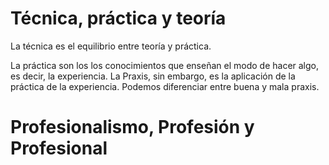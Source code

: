 
# Técnica, práctica y teoría

La técnica es el equilibrio entre teoría y práctica.

La práctica son los los conocimientos que enseñan el modo de hacer algo, es decir, la experiencia. La Praxis, sin embargo, es la aplicación de la práctica de la experiencia. Podemos diferenciar entre buena y mala praxis.

# Profesionalismo, Profesión y Profesional

